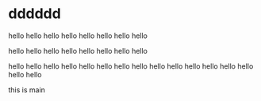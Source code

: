 # dddddd

hello hello hello hello 
hello hello hello hello 

hello hello hello hello 
hello hello hello hello 

hello hello hello hello 
hello hello hello hello 
hello hello hello hello 
hello hello hello hello 



this is main